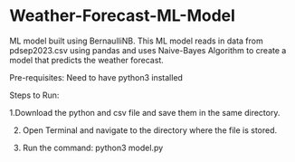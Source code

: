 # Weather-Forecast-ML-Model
ML model built using BernaulliNB.
This ML model reads in data from pdsep2023.csv using pandas and uses Naive-Bayes Algorithm to create a model that predicts the weather forecast.


Pre-requisites: Need to have python3 installed

Steps to Run:

1.Download the python and csv file and save them in the same directory.

2. Open Terminal and navigate to the directory where the file is stored.

3. Run the command: python3 model.py
